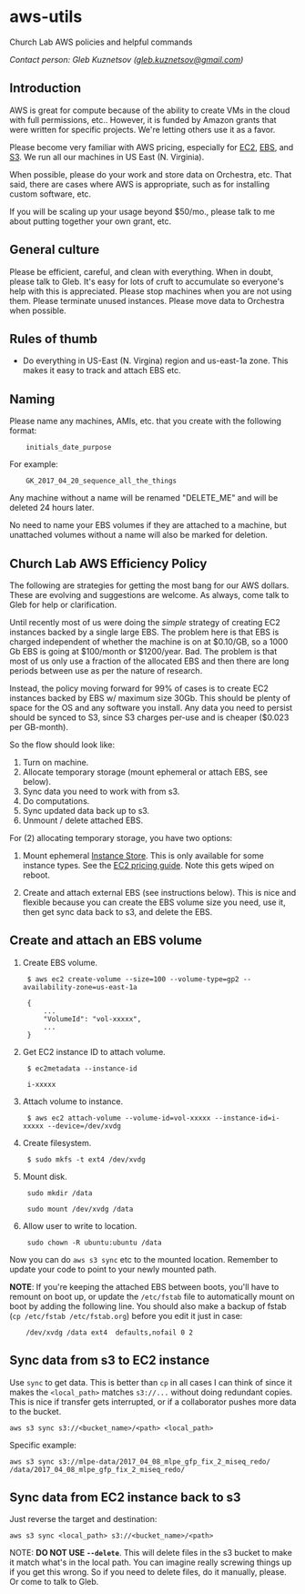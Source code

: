 # aws-utils
Church Lab AWS policies and helpful commands

*Contact person: Gleb Kuznetsov (gleb.kuznetsov@gmail.com)*

## Introduction

AWS is great for compute because of the ability to create VMs in the cloud with full permissions, etc.. However, it is funded by Amazon grants that were written for specific projects. We're letting others use it as a favor.

Please become very familiar with AWS pricing, especially for [EC2](https://aws.amazon.com/ec2/pricing/on-demand/), [EBS](https://aws.amazon.com/ebs/pricing/), and [S3](https://aws.amazon.com/s3/pricing/). We run all our machines in US East (N. Virginia).

When possible, please do your work and store data on Orchestra, etc. That said, there are cases where AWS is appropriate, such as for installing custom software, etc.

If you will be scaling up your usage beyond $50/mo., please talk to me about putting together your own grant, etc.

## General culture

Please be efficient, careful, and clean with everything. When in doubt, please talk to Gleb. It's easy for lots of cruft to accumulate so everyone's help with this is appreciated. Please stop machines when you are not using them. Please terminate unused instances. Please move data to Orchestra when possible.

## Rules of thumb

* Do everything in US-East (N. Virgina) region and us-east-1a zone. This makes it easy to track and attach EBS etc.

## Naming

Please name any machines, AMIs, etc. that you create with the following format:

        initials_date_purpose
        
For example:

        GK_2017_04_20_sequence_all_the_things
        
Any machine without a name will be renamed "DELETE_ME" and will be deleted 24 hours later.

No need to name your EBS volumes if they are attached to a machine, but unattached volumes without a name will also be marked for deletion.

## Church Lab AWS Efficiency Policy

The following are strategies for getting the most bang for our AWS dollars. These are evolving and suggestions are welcome. As always, come talk to Gleb for help or clarification.

Until recently most of us were doing the *simple* strategy of creating EC2 instances backed by a single large EBS. The problem here is that EBS is charged independent of whether the machine is on at $0.10/GB, so a 1000 Gb EBS is going at $100/month or $1200/year. Bad. The problem is that most of us only use a fraction of the allocated EBS and then there are long periods between use as per the nature of research.

Instead, the policy moving forward for 99% of cases is to create EC2 instances backed by EBS w/ maximum size 30Gb. This should be plenty of space for the OS and any software you install. Any data you need to persist should be synced to S3, since S3 charges per-use and is cheaper ($0.023 per GB-month).

So the flow should look like:

1. Turn on machine.
2. Allocate temporary storage (mount ephemeral or attach EBS, see below).
3. Sync data you need to work with from s3.
4. Do computations.
5. Sync updated data back up to s3.
6. Unmount / delete attached EBS.

For (2) allocating temporary storage, you have two options:

1. Mount ephemeral [Instance Store](http://docs.aws.amazon.com/AWSEC2/latest/UserGuide/InstanceStorage.html). This is only available for some instance types. See the [EC2 pricing guide](https://aws.amazon.com/ec2/pricing/on-demand/). Note this gets wiped on reboot.

2. Create and attach external EBS (see instructions below). This is nice and flexible because you can create the EBS volume size you need, use it, then get sync data back to s3, and delete the EBS.

## Create and attach an EBS volume

1. Create EBS volume.

        $ aws ec2 create-volume --size=100 --volume-type=gp2 --availability-zone=us-east-1a
        
        {
            ...
            "VolumeId": "vol-xxxxx",
            ...
        }
    
2. Get EC2 instance ID to attach volume.

        $ ec2metadata --instance-id
        
        i-xxxxx
        
3. Attach volume to instance.

        $ aws ec2 attach-volume --volume-id=vol-xxxxx --instance-id=i-xxxxx --device=/dev/xvdg
        
4. Create filesystem.

        $ sudo mkfs -t ext4 /dev/xvdg
        
5. Mount disk.

        sudo mkdir /data
        
        sudo mount /dev/xvdg /data
        
6. Allow user to write to location.

        sudo chown -R ubuntu:ubuntu /data
        
Now you can do `aws s3 sync` etc to the mounted location. Remember to update your code to point to your newly mounted path.

**NOTE**: If you're keeping the attached EBS between boots, you'll have to remount on boot up, or update the `/etc/fstab` file to automatically mount on boot by adding the following line. You should also make a backup of fstab (`cp /etc/fstab /etc/fstab.org`) before you edit it just in case:

        /dev/xvdg /data ext4  defaults,nofail 0 2

## Sync data from s3 to EC2 instance

Use `sync` to get data. This is better than `cp` in all cases I can think of since it makes the `<local_path>` matches `s3://...` without doing redundant copies. This is nice if transfer gets interrupted, or if a collaborator pushes more data to the bucket.

    aws s3 sync s3://<bucket_name>/<path> <local_path>
        
Specific example:

    aws s3 sync s3://mlpe-data/2017_04_08_mlpe_gfp_fix_2_miseq_redo/ /data/2017_04_08_mlpe_gfp_fix_2_miseq_redo/
    
## Sync data from EC2 instance back to s3

Just reverse the target and destination:

    aws s3 sync <local_path> s3://<bucket_name>/<path> 
    
NOTE: **DO NOT USE `--delete`**. This will delete files in the s3 bucket to make it match what's in the local path. You can imagine really screwing things up if you get this wrong. So if you need to delete files, do it manually, please. Or come to talk to Gleb.

